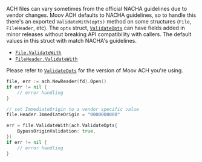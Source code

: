 ACH files can vary sometimes from the official NACHA guidelines due to vendor changes. Moov ACH defaults to NACHA guidelines, so to handle this there's an exported `ValidateWith(opts)` method on some structures (`File`, `FileHeader`, etc). The `opts` struct, [`ValidateOpts`](https://godoc.org/github.com/moov-io/ach#ValidateOpts) can have fields added in minor releases without breaking API compatibility with callers. The default values in this struct with match NACHA's guidelines.

- [`File.ValidateWith`](https://godoc.org/github.com/moov-io/ach#File.ValidateWith)
- [`FileHeader.ValidateWith`](https://godoc.org/github.com/moov-io/ach#FileHeader.ValidateWith)

Please refer to [`ValidateOpts`](https://godoc.org/github.com/moov-io/ach#ValidateOpts) for the version of Moov ACH you're using.

```go
file, err := ach.NewReader(fd).Open()
if err != nil {
    // error handling
}

// set ImmediateOrigin to a vendor specific value
file.Header.ImmediateOrigin = "0000000000"

err = file.ValidateWith(ach.ValidateOpts{
    BypassOriginValidation: true,
})
if err != nil {
    // error handling
}
```
